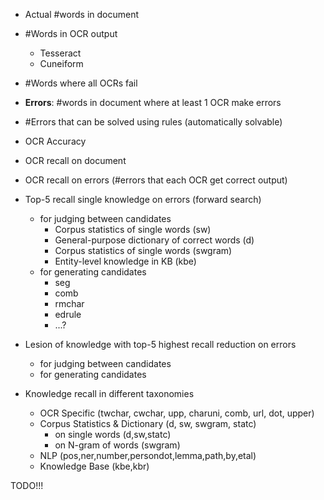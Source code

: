 - Actual #words in document
- #Words in OCR output
  - Tesseract
  - Cuneiform
- #Words where all OCRs fail
- **Errors**: #words in document where at least 1 OCR make errors
- #Errors that can be solved using rules (automatically solvable)
- OCR Accuracy
- OCR recall on document
- OCR recall on errors (#errors that each OCR get correct output)

- Top-5 recall single knowledge on errors (forward search)
  - for judging between candidates
    - Corpus statistics of single words (sw)
    - General-purpose dictionary of correct words (d)
    - Corpus statistics of single words (swgram)
    - Entity-level knowledge in KB (kbe)
  - for generating candidates
    - seg
    - comb
    - rmchar
    - edrule
    - ...?

- Lesion of knowledge with top-5 highest recall reduction on errors
  - for judging between candidates
  - for generating candidates


- Knowledge recall in different taxonomies
  - OCR Specific (twchar, cwchar, upp, charuni, comb, url, dot, upper)
  - Corpus Statistics & Dictionary (d, sw, swgram, statc)
    - on single words (d,sw,statc)
    - on N-gram of words (swgram)
  - NLP (pos,ner,number,persondot,lemma,path,by,etal)
  - Knowledge Base (kbe,kbr)


TODO!!!